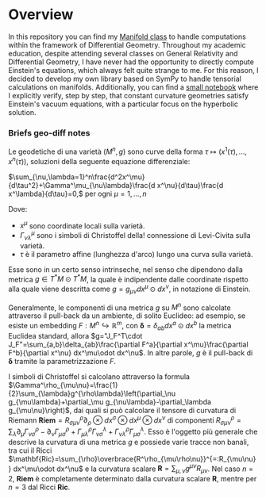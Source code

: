 # Overview
In this repository you can find my [Manifold class](https://github.com/Joyboy0056/The-Geometric-Project/blob/main/geo_diff.py) to handle computations within the framework of Differential Geometry. Throughout my academic education, despite attending several classes on General Relativity and Differential Geometry, I have never had the opportunity to directly compute Einstein's equations, which always felt quite strange to me. For this reason, I decided to develop my own library based on SymPy to handle tensorial calculations on manifolds. Additionally, you can find a [small notebook](https://github.com/Joyboy0056/The-Geometric-Project/blob/main/hyperbolic_egs.ipynb) where I explicitly verify, step by step, that constant curvature geometries satisfy Einstein's vacuum equations, with a particular focus on the hyperbolic solution.



### Briefs geo-diff notes
Le geodetiche di una varietà $(M^n,g)$ sono curve della forma $\tau\mapsto\left(x^1(\tau),...,x^n(\tau)\right),$ soluzioni della seguente equazione differenziale:

$\sum_{\nu,\lambda=1}^n\frac{d^2x^\mu}{d\tau^2}+\Gamma^\mu_{\nu\lambda}\frac{d x^\nu}{d\tau}\frac{d x^\lambda}{d\tau}=0,$ per ogni $\mu=1,...,n$

Dove:

- $x^\mu$ sono coordinate locali sulla varietà.
- $\Gamma^\mu_{\nu\lambda}$ sono i simboli di Christoffel della! connessione di Levi-Civita sulla varietà.
- $\tau$ è il parametro affine (lunghezza d'arco) lungo una curva sulla varietà.

Esse sono in un certo senso intrinseche, nel senso che dipendono dalla metrica $g\in T^*M\odot T^*M$, la quale è indipendente dalle coordinate rispetto alla quale viene descritta come $g=g_{\mu\nu}dx^\mu\odot dx^\nu$, in notazione di Einstein.

Generalmente, le componenti di una metrica $g$ su $M^n$ sono calcolate attraverso il pull-back da un ambiente, di solito Euclideo: ad esempio, se esiste un embedding $F:M^n\hookrightarrow\mathbb{R}^m$, con $\mathbf{\delta}=\delta_{ab}dx^a\odot dx^b$ la metrica Euclidea standard, allora $g="J_F^T\cdot J_F"=\sum_{a,b}\delta_{ab}\frac{\partial F^a}{\partial x^\mu}\frac{\partial F^b}{\partial x^\nu} dx^\mu\odot dx^\nu$. In altre parole, $g$ è il pull-back di $\mathbf{\delta}$ tramite la parametrizzazione $F$.

I simboli di Christoffel si calcolano attraverso la formula $\Gamma^\rho_{\mu\nu}=\frac{1}{2}\sum_{\lambda}g^{\rho\lambda}\left(\partial_\nu g_{\mu\lambda}+\partial_\mu g_{\nu\lambda}-\partial_\lambda g_{\mu\nu}\right)$, dai quali si può calcolare il tensore di curvatura di Riemann $\mathbf{Riem}=R^\rho_{\sigma\mu\nu}\partial_\rho\otimes dx^\sigma\otimes dx^\mu\otimes dx^\nu$ di componenti 
$R^\rho_{\sigma\mu\nu}=\sum_\lambda \partial_\mu\Gamma^\rho_{\nu\sigma}-\partial_\nu\Gamma^\rho_{\mu\sigma}+\Gamma^\rho_{\mu\lambda}\Gamma^\lambda_{\nu\sigma}+\Gamma^\rho_{\nu\lambda}\Gamma^\lambda_{\mu\sigma}$. Esso è l'oggetto più generale che descrive la curvatura di una metrica $g$ e possiede varie tracce non banali, tra cui il Ricci $\mathbf{Ric}=\sum_{\rho}\overbrace{R^\rho_{\mu\rho\nu}}^{=:R_{\mu\nu}} dx^\mu\odot dx^\nu$ e la curvatura scalare $\mathbf{R}=\sum_{\mu,\nu}g^{\mu\nu}R_{\mu\nu}$. Nel caso $n=2$, $\mathbf{Riem}$ è completamente determinato dalla curvatura scalare $\mathbf{R}$, mentre per $n=3$ dal Ricci $\mathbf{Ric}$.



